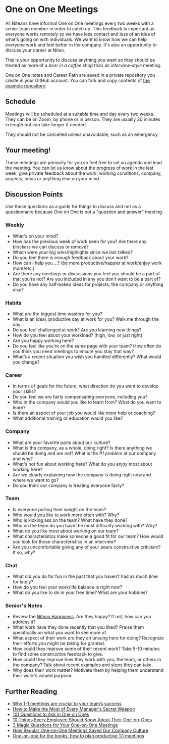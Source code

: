 # One on One Meetings

All Niteans have informal One on One meetings every two weeks with a senior team member in order to catch up. This feedback is important as everyone works remotely so we have less contact and less of an idea of what's going on with individuals. We want to know how we can help everyone work and feel better in the company. It's also an opportunity to discuss your career at Niteo.

This is your opportunity to discuss anything you want so they should be treated as more of a *beer in a coffee shop* than an *interview-style* meeting.

One on One notes and Career Path are saved in a private repository you create in your GitHub account. You can fork and copy contents of [the example repository](https://github.com/niteoweb/my-niteo-career).


## Schedule

Meetings will be scheduled at a suitable time and day every two weeks. They can be on Zoom, by phone or in person. They are usually 30 minutes in length but can take longer if needed.

They should not be cancelled unless unavoidable, such as an emergency.

## Your meeting!

These meetings are primarily for you so feel free to set an agenda and lead the meeting. You can let us know about the progress of work in the last week, give private feedback about the work, working conditions, company, projects, ideas or anything else on your mind.

## Discussion Points

Use these questions as a guide for things to discuss and not as a questionnaire because One on One is not a "question and answer" meeting.

### Weekly 

* What's on your mind?
* How has the previous week of work been for you? Are there any blockers we can discuss or remove?
* Which were your big wins/highlights since we last talked?
* Do you feel there is enough feedback about your work?
* How can I help you ...? (be more productive/happier at work/enjoy work more/etc.) 
* Are there any meetings or discussions you feel you should be a part of that you're not? Are you included in any you don't want to be a part of?
* Do you have any half-baked ideas for projects, the company or anything else?


### Habits

* What are the biggest time wasters for you?
* What is an ideal, productive day at work for you? Walk me through the day.
* Do you feel challenged at work? Are you learning new things?
* How do you feel about your workload? (high, low, or just right)
* Are you happy working here?
* Do you feel like you’re on the same page with your team? How often do you think you need meetings to ensure you stay that way?
* What’s a recent situation you wish you handled differently? What would you change?


### Career

* In terms of goals for the future, what direction do you want to develop your skills?
* Do you feel we are fairly compensating everyone, including you?
* Who in the company would you like to learn from? What do you want to learn?
* Is there an aspect of your job you would like more help or coaching?
* What additional training or education would you like?


### Company

* What are your favorite parts about our culture?
* What is the company, as a whole, doing right? Is there anything we should be doing and are not? What is the *#1 problem* at our company and why?
* What's not fun about working here? What do you enjoy most about working here?
* Are we clearly explaining how the company is doing right now and where we want to go?
* Do you think our company is treating everyone fairly?


### Team

* Is everyone pulling their weight on the team?
* Who would you like to work more often with? Why?
* Who is kicking ass on the team? What have they done?
* Who on the team do you have the most difficulty working with? Why?
* What do you like most about working on our team?
* What characteristics make someone a good fit for our team? How would you look for those characteristics in an interview?
* Are you uncomfortable giving any of your peers constructive criticism? If so, why?


### Chat

* What did you do for fun in the past that you haven’t had as much time for lately?
* How do you feel your work/life balance is right now?
* What do you like to do in your free time? What are your hobbies?


### Senior's Notes

* Review the [Nitean Happiness](https://niteo.grafana.net/d/000000152/nitean-happiness). Are they happy? If not, how can you address it?
* What work have they done recently that you liked? Praise them specifically on what you want to see more of.
* What aspect of their work are they an unsung hero for doing? Recognize their efforts you might be taking for granted.
* How could they improve some of their recent work? Take 5-10 minutes to find some constructive feedback to give.
* How could they improve how they work with you, the team, or others in the company? Talk about recent examples and steps they can take.
* Why does their work matter? Motivate them by helping them understand their work's valued purpose.


## Further Reading

* [Why 1-1 meetings are crucial to your team’s success](https://wavelength.asana.com/workstyle-what-is-a-1-1/)
* [How to Make the Most of Every Manager's Secret Weapon]( https://getlighthouse.com/blog/make-every-managers-secret-weapon/)
* [101 Questions to Ask in One on Ones](http://jasonevanish.com/2014/05/29/101-questions-to-ask-in-1-on-1s/)
* [10 Things Every Employee Should Know About Their One-on-Ones](https://getlighthouse.com/blog/one-on-ones-employee-know/)
* [3 Magic Questions for Your One-on-One Meetings](http://blog.hubspot.com/sales/magic-questions-for-your-one-on-one-meetings)
* [How Regular One-on-One Meetings Saved Our Company Culture](https://www.groovehq.com/blog/one-on-one-meetings-for-company-culture)
* [One-on-one for the books: how to plan productive 1:1 meetings](https://blog.asana.com/2017/12/one-on-one-meeting-agenda/)
